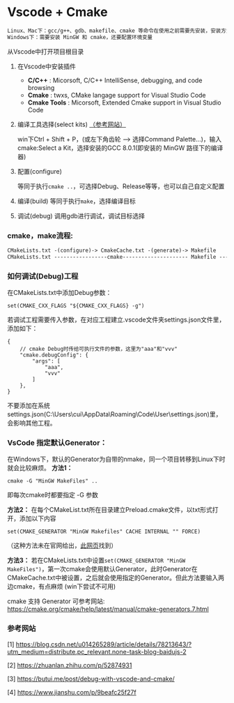 # Vscode + Cmake

```markdown
Linux、Mac下：gcc/g++、gdb、makefile、cmake 等命令在使用之前需要先安装，安装方法请自行搜索。
Windows下：需要安装 MinGW 和 cmake，还要配置环境变量
```

从Vscode中打开项目根目录

1. 在Vscode中安装插件

   * **C/C++** : Micorsoft, C/C++ IntelliSense, debugging, and code browsing
   * **Cmake** : twxs, CMake langage support for Visual Studio Code
   * **Cmake Tools** : Micorsoft, Extended Cmake support in Visual Studio Code

2. 编译工具选择(select kits)    [（参考网站）](https://zhuanlan.zhihu.com/p/52874931) 

   win下Ctrl + Shift + P，(或左下角齿轮 --> 选择Command Palette...)，输入cmake:Select a Kit，选择安装的GCC 8.0.1(即安装的 MinGW 路径下的编译器)

3. 配置(configure)

   等同于执行`cmake ..`，可选择Debug、Release等等，也可以自己自定义配置

4. 编译(build)
   等同于执行`make`，选择编译目标

5. 调试(debug)
   调用gdb进行调试，调试目标选择








### cmake，make流程:

```markdown
CMakeLists.txt -(configure)-> CmakeCache.txt -(generate)-> Makefile
CMakeLists.txt -----------------cmake--------------------- Makefile ----make----> executalbe file
```

### 如何调试(Debug)工程

在CMakeLists.txt中添加Debug参数：

```shell
set(CMAKE_CXX_FLAGS "${CMAKE_CXX_FLAGS} -g")
```

若调试工程需要传入参数，在对应工程建立.vscode文件夹settings.json文件里，添加如下：

```shell
{
    // cmake Debug时传给可执行文件的参数，这里为"aaa"和"vvv"
    "cmake.debugConfig": {
        "args": [
            "aaa",
            "vvv"
        ]
    },
}
```

不要添加在系统settings.json(C:\Users\cui\AppData\Roaming\Code\User\settings.json)里，会影响其他工程。

### VsCode 指定默认Generator：

在Windows下，默认的Generator为自带的nmake，同一个项目转移到Linux下时就会比较麻烦。
**方法1：**

```shell
cmake -G "MinGW MakeFiles" ..
```

即每次cmake时都要指定 -G 参数

**方法2：**
在每个CMakeList.txt所在目录建立Preload.cmake文件，以txt形式打开，添加以下内容

```tst
set(CMAKE_GENERATOR "MinGW Makefiles" CACHE INTERNAL "" FORCE)
```

（这种方法未在官网给出，[此网页](https://stackoverflow.com/questions/11269833/cmake-selecting-a-generator-within-cmakelists-txt)找到）

**方法3：**
若在CMakeLists.txt中设置`set(CMAKE_GENERATOR "MinGW MakeFiles")`，第一次cmake会使用默认Generator，此时Generator在CMakeCache.txt中被设置，之后就会使用指定的Generator。但此方法要输入两边cmake，有点麻烦    (win下尝试不可用)

cmake 支持 Generator 可参考网站:
https://cmake.org/cmake/help/latest/manual/cmake-generators.7.html



### 参考网站

[1] https://blog.csdn.net/u014265289/article/details/78213643/?utm_medium=distribute.pc_relevant.none-task-blog-baidujs-2

[2] https://zhuanlan.zhihu.com/p/52874931

[3] https://butui.me/post/debug-with-vscode-and-cmake/

[4] https://www.jianshu.com/p/9beafc25f27f
